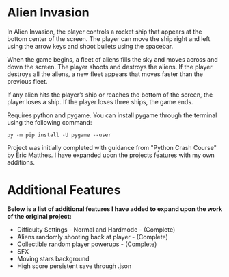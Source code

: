 # Alien Invasion
In Alien Invasion, the player controls a rocket ship that appears at the bottom center of the screen. The player can move the ship right and left using the arrow keys and shoot bullets using the spacebar. 

When the game begins, a fleet of aliens fills the sky and moves across and down the screen. The player shoots and destroys the aliens. If the player destroys all the aliens, a new fleet appears that moves faster than the previous fleet. 

If any alien hits the player’s ship or reaches the bottom of the screen, the player loses a ship. If the player loses three ships, the game ends.

Requires python and pygame. You can install pygame through the terminal using the following command:

``` py -m pip install -U pygame --user  ```

Project was initially completed with guidance from "Python Crash Course" by Eric Matthes. I have expanded upon the projects features with my own additions.

# Additional Features
**Below is a list of additional features I have added to expand upon the work of the original project:**
* Difficulty Settings - Normal and Hardmode - (Complete)
* Aliens randomly shooting back at player - (Complete)
* Collectible random player powerups - (Complete)
* SFX
* Moving stars background
* High score persistent save through .json
